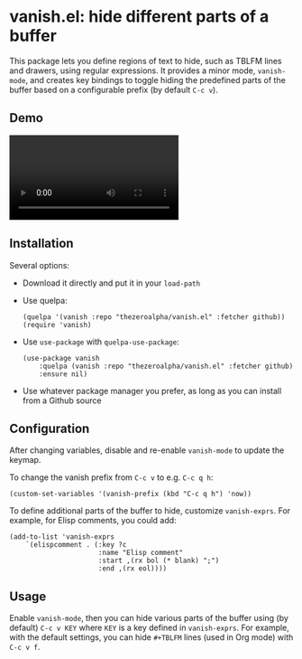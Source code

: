 # vanish.el: hide different parts of a buffer
This package lets you define regions of text to hide, such as TBLFM lines and drawers, using regular expressions. It provides a minor mode, `vanish-mode`, and creates key bindings to toggle hiding the predefined parts of the buffer based on a configurable prefix (by default `C-c v`).

## Demo

<video src="https://user-images.githubusercontent.com/8124851/183263651-0ec06d41-53c1-426f-967b-b82d66a99d38.mp4"></video>

## Installation
Several options:

- Download it directly and put it in your `load-path`
- Use quelpa:

    ```emacs-lisp
    (quelpa '(vanish :repo "thezeroalpha/vanish.el" :fetcher github))
    (require 'vanish)
    ```
- Use `use-package` with `quelpa-use-package`:

    ```emacs-lisp
    (use-package vanish
        :quelpa (vanish :repo "thezeroalpha/vanish.el" :fetcher github)
        :ensure nil)
    ```
- Use whatever package manager you prefer, as long as you can install from a Github source

## Configuration
After changing variables, disable and re-enable `vanish-mode` to update the keymap.

To change the vanish prefix from `C-c v` to e.g. `C-c q h`:

``` emacs-lisp
(custom-set-variables '(vanish-prefix (kbd "C-c q h") 'now))
```

To define additional parts of the buffer to hide, customize `vanish-exprs`.
For example, for Elisp comments, you could add:

```emacs-lisp
(add-to-list 'vanish-exprs 
    `(elispcomment . (:key ?c 
                      :name "Elisp comment" 
                      :start ,(rx bol (* blank) ";") 
                      :end ,(rx eol))))
```

## Usage
Enable `vanish-mode`, then you can hide various parts of the buffer using (by default) `C-c v KEY` where `KEY` is a key defined in `vanish-exprs`.
For example, with the default settings, you can hide `#+TBLFM` lines (used in Org mode) with `C-c v f`.
